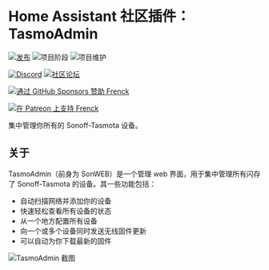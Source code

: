 # Home Assistant 社区插件：TasmoAdmin

[![发布][release-shield]][release] ![项目阶段][project-stage-shield] ![项目维护][maintenance-shield]

[![Discord][discord-shield]][discord] [![社区论坛][forum-shield]][forum]

[![通过 GitHub Sponsors 赞助 Frenck][github-sponsors-shield]][github-sponsors]

[![在 Patreon 上支持 Frenck][patreon-shield]][patreon]

集中管理你所有的 Sonoff-Tasmota 设备。

## 关于

TasmoAdmin（前身为 SonWEB）是一个管理 web 界面，用于集中管理所有闪存了 Sonoff-Tasmota 的设备。其一些功能包括：

- 自动扫描网络并添加你的设备
- 快速轻松查看所有设备的状态
- 从一个地方配置所有设备
- 向一个或多个设备同时发送无线固件更新
- 可以自动为你下载最新的固件

![TasmoAdmin 截图][screenshot]

[discord-shield]: https://img.shields.io/discord/478094546522079232.svg
[discord]: https://discord.me/hassioaddons
[forum-shield]: https://img.shields.io/badge/community-forum-brightgreen.svg
[forum]: https://community.home-assistant.io/t/home-assistant-community-add-on-tasmoadmin/54155?u=frenck
[github-sponsors-shield]: https://frenck.dev/wp-content/uploads/2019/12/github_sponsor.png
[github-sponsors]: https://github.com/sponsors/frenck
[maintenance-shield]: https://img.shields.io/maintenance/yes/2025.svg
[patreon-shield]: https://frenck.dev/wp-content/uploads/2019/12/patreon.png
[patreon]: https://www.patreon.com/frenck
[project-stage-shield]: https://img.shields.io/badge/project%20stage-experimental-yellow.svg
[release-shield]: https://img.shields.io/badge/version-v0.31.4-blue.svg
[release]: https://github.com/hassio-addons/addon-tasmoadmin/tree/v0.31.4
[screenshot]: https://github.com/hassio-addons/addon-tasmoadmin/raw/main/images/screenshot.png